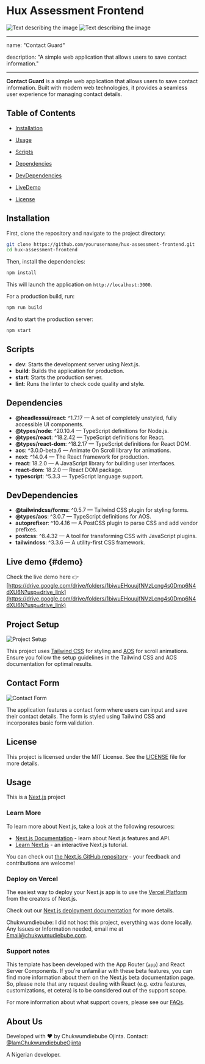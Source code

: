 # Hux Assessment Frontend

<picture>
  <source media="(prefers-color-scheme: dark)" srcset="/images/logo-white.png">
  <img alt="Text describing the image" src="/images/logo-white.png">
</picture>

<picture>
  <source media="(prefers-color-scheme: light)" srcset="/images/logo-dark.png">
  <img alt="Text describing the image" src="/images/logo-dark.png">
</picture>

---

name: "Contact Guard"

description: "A simple web application that allows users to save contact information."

---

**Contact Guard** is a simple web application that allows users to save contact information. Built with modern web technologies, it provides a seamless user experience for managing contact details.

## Table of Contents

- [Installation](#installation)

- [Usage](#usage)

- [Scripts](#scripts)

- [Dependencies](#dependencies)

- [DevDependencies](#devdependencies)

- [LiveDemo](#demo)

- [License](#license)

## Installation

First, clone the repository and navigate to the project directory:

```bash
git clone https://github.com/yourusername/hux-assessment-frontend.git
cd hux-assessment-frontend
```

Then, install the dependencies:

```bash
npm install
```

This will launch the application on `http://localhost:3000`.

For a production build, run:

```bash
npm run build
```

And to start the production server:

```bash
npm start
```

## Scripts

- **dev**: Starts the development server using Next.js.
- **build**: Builds the application for production.
- **start**: Starts the production server.
- **lint**: Runs the linter to check code quality and style.

## Dependencies

- **@headlessui/react**: ^1.7.17 — A set of completely unstyled, fully accessible UI components.
- **@types/node**: ^20.10.4 — TypeScript definitions for Node.js.
- **@types/react**: ^18.2.42 — TypeScript definitions for React.
- **@types/react-dom**: ^18.2.17 — TypeScript definitions for React DOM.
- **aos**: ^3.0.0-beta.6 — Animate On Scroll library for animations.
- **next**: ^14.0.4 — The React framework for production.
- **react**: 18.2.0 — A JavaScript library for building user interfaces.
- **react-dom**: 18.2.0 — React DOM package.
- **typescript**: ^5.3.3 — TypeScript language support.

## DevDependencies

- **@tailwindcss/forms**: ^0.5.7 — Tailwind CSS plugin for styling forms.
- **@types/aos**: ^3.0.7 — TypeScript definitions for AOS.
- **autoprefixer**: ^10.4.16 — A PostCSS plugin to parse CSS and add vendor prefixes.
- **postcss**: ^8.4.32 — A tool for transforming CSS with JavaScript plugins.
- **tailwindcss**: ^3.3.6 — A utility-first CSS framework.

## Live demo {#demo}

Check the live demo here 👉️ [https://drive.google.com/drive/folders/1biwuEHouujfNVzLcng4s0Dmp6N4dXU6N?usp=drive_link](https://drive.google.com/drive/folders/1biwuEHouujfNVzLcng4s0Dmp6N4dXU6N?usp=drive_link)

## Project Setup

![Project Setup](SetupImage)

This project uses [Tailwind CSS](https://tailwindcss.com/) for styling and [AOS](https://michalsnik.github.io/aos/) for scroll animations. Ensure you follow the setup guidelines in the Tailwind CSS and AOS documentation for optimal results.

## Contact Form

![Contact Form](ContactFormImage)

The application features a contact form where users can input and save their contact details. The form is styled using Tailwind CSS and incorporates basic form validation.

## License

This project is licensed under the MIT License. See the [LICENSE](LICENSE) file for more details.

## Usage

This is a [Next.js](https://nextjs.org/) project

### Learn More

To learn more about Next.js, take a look at the following resources:

- [Next.js Documentation](https://nextjs.org/docs) - learn about Next.js features and API.
- [Learn Next.js](https://nextjs.org/learn) - an interactive Next.js tutorial.

You can check out [the Next.js GitHub repository](https://github.com/vercel/next.js/) - your feedback and contributions are welcome!

### Deploy on Vercel

The easiest way to deploy your Next.js app is to use the [Vercel Platform](https://vercel.com/new?utm_medium=default-template&filter=next.js&utm_source=create-next-app&utm_campaign=create-next-app-readme) from the creators of Next.js.

Check out our [Next.js deployment documentation](https://nextjs.org/docs/deployment) for more details.

Chukwumdiebube: I did not host this project, everything was done locally.
Any Issues or Information needed, email me at [Email@chukwumudiebube.com](mailto://chukwumudiebubeojinta@gmail.com).

### Support notes

This template has been developed with the App Router (`app`) and React Server Components. If you’re unfamiliar with these beta features, you can find more information about them on the Next.js beta documentation page. So, please note that any request dealing with React (e.g. extra features, customizations, et cetera) is to be considered out of the support scope.

For more information about what support covers, please see our [FAQs](https://cruip.com/faq/).

## About Us

Developed with ❤️ by Chukwumdiebube Ojinta.
Contact: [@IamChukwumdiebubeOjinta](mailto:chukwumdiebube@gmail.com)

A Nigerian developer.
